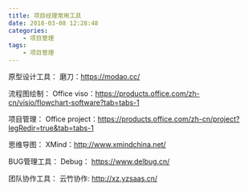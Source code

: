 ```yaml
---
title: 项目经理常用工具
date: 2018-03-08 12:28:48
categories:
    - 项目管理
tags: 
    - 项目管理
---
```


原型设计工具：
磨刀：https://modao.cc/

流程图绘制：
Office viso：https://products.office.com/zh-cn/visio/flowchart-software?tab=tabs-1

<!--more-->

项目管理：
Office project：https://products.office.com/zh-cn/project?legRedir=true&tab=tabs-1

思维导图：
XMind：http://www.xmindchina.net/

BUG管理工具：
Debug： https://www.delbug.cn/

团队协作工具：
云竹协作: http://xz.yzsaas.cn/




